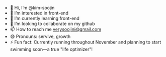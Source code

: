 - 👋 Hi, I’m @kim-soojin
- 👀 I’m interested in front-end
- 🌱 I’m currently learning front-end
- 💞️ I’m looking to collaborate on my github
- 📫 How to reach me verysoojini@gmail.com
- 😄 Pronouns: servive, growth
- ⚡ Fun fact: Currently running throughout November and planning to start swimming soon—a true "life optimizer"!

<!---
kim-soojin/kim-soojin is a ✨ special ✨ repository because its `README.md` (this file) appears on your GitHub profile.
You can click the Preview link to take a look at your changes.
--->
